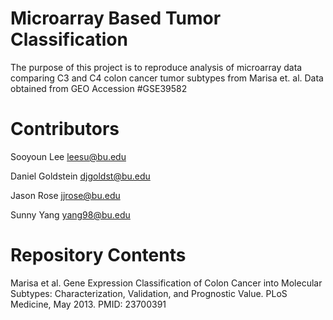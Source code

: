 # Microarray Based Tumor Classification

The purpose of this project is to reproduce analysis of microarray data comparing C3 and C4 colon cancer tumor subtypes from Marisa et. al. Data obtained from GEO Accession #GSE39582

# Contributors

Sooyoun Lee leesu@bu.edu

Daniel Goldstein djgoldst@bu.edu

Jason Rose jjrose@bu.edu

Sunny Yang yang98@bu.edu

# Repository Contents

Marisa et al. Gene Expression Classification of Colon Cancer into Molecular Subtypes: Characterization, Validation, and Prognostic Value. PLoS Medicine, May 2013. PMID: 23700391

